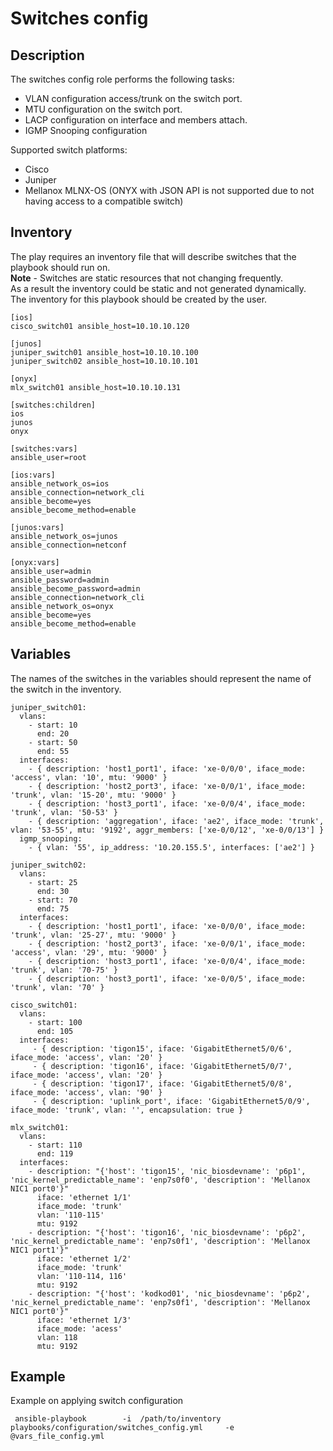 # Switches config

## Description
The switches config role performs the following tasks:
- VLAN configuration access/trunk on the switch port.
- MTU configuration on the switch port.
- LACP configuration on interface and members attach.
- IGMP Snooping configuration

Supported switch platforms:
- Cisco
- Juniper
- Mellanox MLNX-OS (ONYX with JSON API is not supported due to not having access to a compatible switch)

## Inventory
The play requires an inventory file that will describe switches that the playbook should run on.  
**Note** - Switches are static resources that not changing frequently.  
As a result the inventory could be static and not generated dynamically.  
The inventory for this playbook should be created by the user.

```
[ios]
cisco_switch01 ansible_host=10.10.10.120

[junos]
juniper_switch01 ansible_host=10.10.10.100
juniper_switch02 ansible_host=10.10.10.101

[onyx]
mlx_switch01 ansible_host=10.10.10.131

[switches:children]
ios
junos
onyx

[switches:vars]
ansible_user=root

[ios:vars]
ansible_network_os=ios
ansible_connection=network_cli
ansible_become=yes
ansible_become_method=enable

[junos:vars]
ansible_network_os=junos
ansible_connection=netconf

[onyx:vars]
ansible_user=admin
ansible_password=admin
ansible_become_password=admin
ansible_connection=network_cli
ansible_network_os=onyx
ansible_become=yes
ansible_become_method=enable
```

## Variables
The names of the switches in the variables should represent the name of the switch in the inventory.

```
juniper_switch01:
  vlans:
    - start: 10
      end: 20
    - start: 50
      end: 55
  interfaces:
    - { description: 'host1_port1', iface: 'xe-0/0/0', iface_mode: 'access', vlan: '10', mtu: '9000' }
    - { description: 'host2_port3', iface: 'xe-0/0/1', iface_mode: 'trunk', vlan: '15-20', mtu: '9000' }
    - { description: 'host3_port1', iface: 'xe-0/0/4', iface_mode: 'trunk', vlan: '50-53' }
    - { description: 'aggregation', iface: 'ae2', iface_mode: 'trunk', vlan: '53-55', mtu: '9192', aggr_members: ['xe-0/0/12', 'xe-0/0/13'] }
  igmp_snooping:
    - { vlan: '55', ip_address: '10.20.155.5', interfaces: ['ae2'] }

juniper_switch02:
  vlans:
    - start: 25
      end: 30
    - start: 70
      end: 75
  interfaces:
    - { description: 'host1_port1', iface: 'xe-0/0/0', iface_mode: 'trunk', vlan: '25-27', mtu: '9000' }
    - { description: 'host2_port3', iface: 'xe-0/0/1', iface_mode: 'access', vlan: '29', mtu: '9000' }
    - { description: 'host3_port1', iface: 'xe-0/0/4', iface_mode: 'trunk', vlan: '70-75' }
    - { description: 'host3_port1', iface: 'xe-0/0/5', iface_mode: 'trunk', vlan: '70' }

cisco_switch01:
  vlans:
    - start: 100
      end: 105
  interfaces:
     - { description: 'tigon15', iface: 'GigabitEthernet5/0/6', iface_mode: 'access', vlan: '20' }
     - { description: 'tigon16', iface: 'GigabitEthernet5/0/7', iface_mode: 'access', vlan: '20' }
     - { description: 'tigon17', iface: 'GigabitEthernet5/0/8', iface_mode: 'access', vlan: '90' }
     - { description: 'uplink_port', iface: 'GigabitEthernet5/0/9', iface_mode: 'trunk', vlan: '', encapsulation: true }

mlx_switch01:
  vlans:
    - start: 110
      end: 119
  interfaces:
    - description: "{'host': 'tigon15', 'nic_biosdevname': 'p6p1', 'nic_kernel_predictable_name': 'enp7s0f0', 'description': 'Mellanox NIC1 port0'}"
      iface: 'ethernet 1/1'
      iface_mode: 'trunk'
      vlan: '110-115'
      mtu: 9192
    - description: "{'host': 'tigon16', 'nic_biosdevname': 'p6p2', 'nic_kernel_predictable_name': 'enp7s0f1', 'description': 'Mellanox NIC1 port1'}"
      iface: 'ethernet 1/2'
      iface_mode: 'trunk'
      vlan: '110-114, 116'
      mtu: 9192
    - description: "{'host': 'kodkod01', 'nic_biosdevname': 'p6p2', 'nic_kernel_predictable_name': 'enp7s0f1', 'description': 'Mellanox NIC1 port0'}"
      iface: 'ethernet 1/3'
      iface_mode: 'acess'
      vlan: 118
      mtu: 9192
```

## Example 
Example on applying switch configuration

```
 ansible-playbook        -i  /path/to/inventory        playbooks/configuration/switches_config.yml     -e @vars_file_config.yml
```
 
